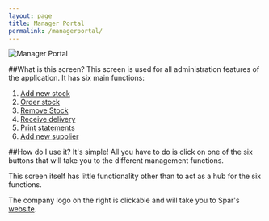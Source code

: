 ```yaml
---
layout: page
title: Manager Portal 
permalink: /managerportal/
---
```

![Manager Portal](http://i.imgur.com/uQSZbib.jpg)

##What is this screen?
This screen is used for all administration features of the application. It has six main functions: 

1. [Add new stock](/addstock/)
2. [Order stock](/orderstock/)
3. [Remove Stock](/removestock/)
4. [Receive delivery](/receivedelivery/)
5. [Print statements](/printstatements/)
6. [Add new supplier](/addsupplier/)

##How do I use it?
It's simple! All you have to do is click on one of the six buttons that will take you to the different management functions. 

This screen itself has little functionality other than to act as a hub for the six functions.

The company logo on the right is clickable and will take you to Spar's [website](http://kwiksparpaulroos.co.za/).